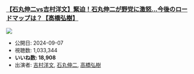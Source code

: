 ### [【石丸伸二vs吉村洋文】緊迫！石丸伸二が野党に激怒…今後のロードマップは？【高橋弘樹】](https://www.youtube.com/watch?v=Lb9U4acxhs4)
[![](https://img.youtube.com/vi/Lb9U4acxhs4/sddefault.jpg)](https://www.youtube.com/watch?v=Lb9U4acxhs4)
-   公開日: 2024-09-07
-   視聴数: 1,033,344
-   **いいね数: 18,908**
-   出演者: [吉村洋文](/rehacq_fan/people/吉村洋文 "wikilink"), [石丸伸二](/rehacq_fan/people/石丸伸二 "wikilink"), [高橋弘樹](/rehacq_fan/people/高橋弘樹 "wikilink")
